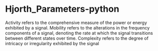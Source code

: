 # Hjorth_Parameters-python
Activity refers to the comprehensive measure of the power or energy exhibited by a signal. 
Mobility refers to the alterations in the frequency components of a signal, 
denoting the rate at which the signal transitions between different states over time. 
Complexity refers to the degree of intricacy or irregularity exhibited by the signal
